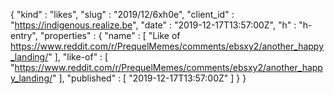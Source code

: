 {
  "kind" : "likes",
  "slug" : "2019/12/6xh0e",
  "client_id" : "https://indigenous.realize.be",
  "date" : "2019-12-17T13:57:00Z",
  "h" : "h-entry",
  "properties" : {
    "name" : [ "Like of https://www.reddit.com/r/PrequelMemes/comments/ebsxy2/another_happy_landing/" ],
    "like-of" : [ "https://www.reddit.com/r/PrequelMemes/comments/ebsxy2/another_happy_landing/" ],
    "published" : [ "2019-12-17T13:57:00Z" ]
  }
}
